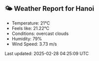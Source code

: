 <!-- WEATHER-START -->
## 🌤 Weather Report for Hanoi

- Temperature: 21°C
- Feels like: 21.22°C
- Conditions: overcast clouds
- Humidity: 79%
- Wind Speed: 3.73 m/s

Last updated: 2025-02-28 04:25:09 UTC
<!-- WEATHER-END -->
